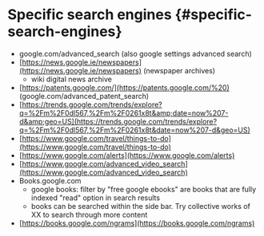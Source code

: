 # Specific search engines {#specific-search-engines}

*   google.com/advanced_search (also google settings advanced search)
*   [https://news.google.ie/newspapers](https://news.google.ie/newspapers) (newspaper archives)
    *   wiki digital news archive
*   [https://patents.google.com/](https://patents.google.com/%20) (google.com/advanced_patent_search)
*   [https://trends.google.com/trends/explore?q=%2Fm%2F0dl567,%2Fm%2F0261x8t&amp;date=now%207-d&amp;geo=US](https://trends.google.com/trends/explore?q=%2Fm%2F0dl567,%2Fm%2F0261x8t&date=now%207-d&geo=US)
*   [https://www.google.com/travel/things-to-do](https://www.google.com/travel/things-to-do)
*   [https://www.google.com/alerts](https://www.google.com/alerts)
*   [https://www.google.com/advanced_video_search](https://www.google.com/advanced_video_search)
*   Books.google.com
    *   google books: filter by &quot;free google ebooks&quot; are books that are fully indexed &quot;read&quot; option in search results
    *   books can be searched within the side bar. Try collective works of XX to search through more content
*   [https://books.google.com/ngrams](https://books.google.com/ngrams)